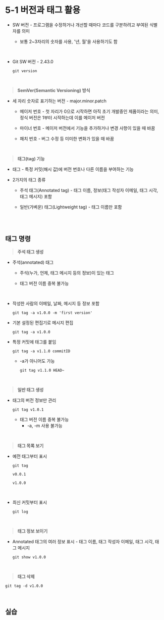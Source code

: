 # 5-1 버전과 태그 활용

- SW 버전 - 프로그램을 수정하거나 개선할 때마다 코드를 구분하려고 부여된 식별자를 의미

  - 보통 2~3자리의 숫자를 사용, '년, 월'을 사용하기도 함

<br>

- Git SW 버전 - 2.43.0

  ```
  git version
  ```

<br>

> **SemVer(Semantic Versioning) 방식**

- 세 자리 숫자로 표기하는 버전 - major.minor.patch

  - 메이저 번호 - 첫 자리가 0으로 시작하면 아직 초기 개발중인 제품이라는 의미, 정식 버전은 1부터 시작하는데 이를 메이저 버전

  - 마이너 번호 - 메이저 버전에서 기능을 추가하거나 변경 사항이 있을 때 바꿈

  - 패치 번호 - 버그 수정 등 미미한 변화가 있을 때 바꿈

<br>

> **태그(tag) 기능**

- 태그 - 특정 커밋(해시 값)에 버전 번호나 다른 이름을 부여하는 기능

- 2가지의 태그 종류

  - 주석 태그(Annotated tag) - 태그 이름, 정보(태그 작성자 이메일, 태그 시각, 태그 메시지) 포함

  - 일반(가벼운) 태그(Lightweight tag) - 태그 이름만 포함


<br>
<br>

## 태그 명령

> **주석 태그 생성**

- 주석(annotated) 태그

  - 주석(누가, 언제, 태그 메시지 등의 정보)이 있는 태그

  - 태그 버전 이름 중복 불가능

<br>

- 작성한 사람의 이메일, 날짜, 메시지 등 정보 포함
  ```
  git tag -a v1.0.0 -m 'first version'
  ```

- 기본 설정된 편집기로 메시지 편집
  ```
  git tag -a v1.0.0
  ```

- 특정 커밋에 태그를 붙임
  ```
  git tag -a v1.1.0 commitID
  ```
  - -a가 아니어도 가능
    ```
    git tag v1.1.0 HEAD~
    ```

<br>

> **일반 태그 생성**

- 태그의 버전 정보만 관리
  ```
  git tag v1.0.1
  ```
  - 태그 버전 이름 중복 불가능
    - -a, -m 사용 불가능

<br>

> **태그 목록 보기**

- 예전 태그부터 표시
  ```
  git tag
  ```
  `v0.0.1`
  
  `v1.0.0`

<br>

- 최신 커밋부터 표시
  ```
  git log
  ```

<br>

> **태그 정보 보이기**

- Annotated 태그의 여러 정보 표시 - 태그 이름, 태그 작성자 이메일, 태그 시각, 태그 메시지
  ```
  git show v1.0.0
  ```

<br>

> **태그 삭제**

```
git tag -d v1.0.0
```

<br>

## 실습


















